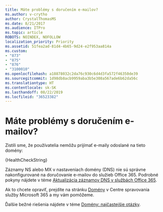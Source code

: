 ```yaml
---
title: Máte problémy s doručením e-mailov?
ms.author: v-crytho
author: CrystalThomasMS
ms.date: 8/21/2017
ms.audience: ITPro
ms.topic: article
ROBOTS: NOINDEX, NOFOLLOW
localization_priority: Priority
ms.assetid: 51fea2ad-81d4-4b65-9d24-e2f953aa814a
ms.custom:
- "873"
- "875"
- "876"
- "3100010"
ms.openlocfilehash: a18878032c2da76c930c6d4d3fa572f46350de39
ms.sourcegitcommit: 1d98db8acb9959aba3b5e308a567ade6b62da56c
ms.translationtype: HT
ms.contentlocale: sk-SK
ms.lasthandoff: 08/22/2019
ms.locfileid: "36523382"
---
```

# <a name="having-email-delivery-issues"></a>Máte problémy s doručením e-mailov?

Zistili sme, že používatelia nemôžu prijímať e-maily odoslané na tieto domény:
  
{HealthCheckString}
  
Záznamy NS alebo MX v nastaveniach domény (DNS) nie sú správne nakonfigurované na doručovanie e-mailov do služieb Office 365. Podrobné pokyny nájdete v téme [Aktualizácia záznamov DNS v službách Office 365](https://support.office.com/article/Create-DNS-records-for-Office-365-when-you-manage-your-DNS-records-B0F3FDCA-8A80-4E8E-9EF3-61E8A2A9AB23.aspx).
  
Ak to chcete opraviť, prejdite na stránku [Domény](https://admin.microsoft.com/adminportal/home#/Domains) v Centre spravovania služby Microsoft 365 a my vám pomôžeme.
  
Ďalšie bežné riešenia nájdete v téme [Domény: najčastejšie otázky](https://support.office.com/article/7b7b075d-79f9-4e37-8a9e-fb60c1d95166.aspx).
  